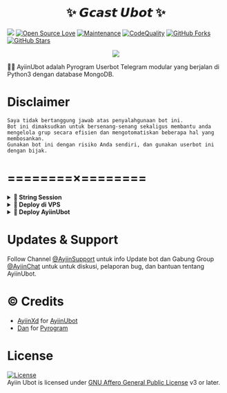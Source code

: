  <h1 align="center">✨ 𝙂𝙘𝙖𝙨𝙩 𝙐𝙗𝙤𝙩 ✨</h1>

<a href="https://github.com/AyiinXd/AyiinUbot/commits"> <img src="https://img.shields.io/github/last-commit/AyiinXd/AyiinUbot?color=red&logo=github&logoColor=blue&style=for-the-badge" /></a>
[![Open Source Love](https://badges.frapsoft.com/os/v2/open-source.png?v=103)](https://github.com/AyiinXd/AyiinUbot)
[![Maintenance](https://img.shields.io/badge/Maintained%3F-Yes-blue)](https://GitHub.com/AyiinXd/AyiinUbot/graphs/commit-activity)
[![CodeQuality](https://img.shields.io/codacy/grade/a723cb464d5a4d25be3152b5d71de82d?color=blue&logo=codacy)](https://app.codacy.com/gh/AyiinXd/AyiinUbot/dashboard)
[![GitHub Forks](https://img.shields.io/github/forks/AyiinXd/AyiinUbot?&logo=github)](https://github.com/AyiinXd/AyiinUbot/fork)
[![GitHub Stars](https://img.shields.io/github/stars/AyiinXd/AyiinUbot?&logo=github)](https://github.com/AyiinXd/AyiinUbot/stargazers)


<p align="center">
  <img src="https://telegra.ph/file/557efb9e89c45d02e9913.jpg">
</p>

👩‍💻 AyiinUbot adalah Pyrogram Userbot Telegram modular yang berjalan di Python3 dengan database MongoDB.


# Disclaimer

```
Saya tidak bertanggung jawab atas penyalahgunaan bot ini.
Bot ini dimaksudkan untuk bersenang-senang sekaligus membantu anda
mengelola grup secara efisien dan mengotomatiskan beberapa hal yang membosankan.
Gunakan bot ini dengan risiko Anda sendiri, dan gunakan userbot ini dengan bijak.
```

# ========×========

<details>
<summary><b>🔗 String Session</b></summary>
<br>
    
> Anda memerlukan API_ID & API_HASH untuk menghasilkan sesi telethon. ambil APP ID dan API Hash di my.telegram.org
<h4> Generate Session via Repl: </h4>    
<p><a href="https://repl.it/@AyiinXd/AyiinString?lite=1&outputonly=1"><img src="https://img.shields.io/badge/Generate%20On%20Repl-blueviolet?style=for-the-badge&logo=appveyor" width="200""/></a></p>
<h4> Generate Session via Telegram StringGen Bot: </h4>    
<p><a href="https://t.me/YinzRobot"><img src="https://img.shields.io/badge/TG%20String%20Gen%20Bot-blueviolet?style=for-the-badge&logo=appveyor" width="200""/></a></p>
    
</details>

<details>
<summary><b>🔗 Deploy di VPS</b></summary>
<br>

### Tutorial Deploy di VPS


 • `git clone https://github.com/AyiinXd/AyiinUbot`

 • `cd AyiinUbot`

 • `pip3 install -U -r requirements.txt`

 • `cp config.env .env`

 • `nano .env`
  - isi vars
  - Jika sudah 
  - ketik ctrl + S
  - ctrl + X

 • `screen -S AyiinUbot`

 • `python3 -m pyAyiin`

</details>

<details>
<summary><b>🔗 Deploy AyiinUbot</b></summary>
<br>


<p><a href="https://ayiin.vercel.app"><img src="https://img.shields.io/badge/AYIIN-UBOT-aqua?style=plastic"width="200" /></a></p>

</details>


# Updates & Support

Follow Channel [@AyiinSupport](https://t.me/AyiinSupport) untuk info Update bot dan Gabung Group [@AyiinChat](https://t.me/AyiinChat) untuk untuk diskusi, pelaporan bug, dan bantuan tentang AyiinUbot.


# © Credits
-  [AyiinXd](https://github.com/AyiinXd) for [AyiinUbot](https://github.com/AyiinXd/AyiinUbot)
-  [Dan](https://github.com/delivrance/) for [Pyrogram](https://github.com/pyrogram/pyrogram)


# License
[![License](https://www.gnu.org/graphics/agplv3-155x51.png)](LICENSE)    
Ayiin Ubot is licensed under [GNU Affero General Public License](https://www.gnu.org/licenses/agpl-3.0.html) v3 or later.
